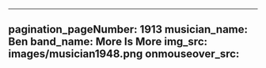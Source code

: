 ------
pagination_pageNumber: 1913
musician_name: Ben
band_name: More Is More
img_src: images/musician1948.png
onmouseover_src: 
------